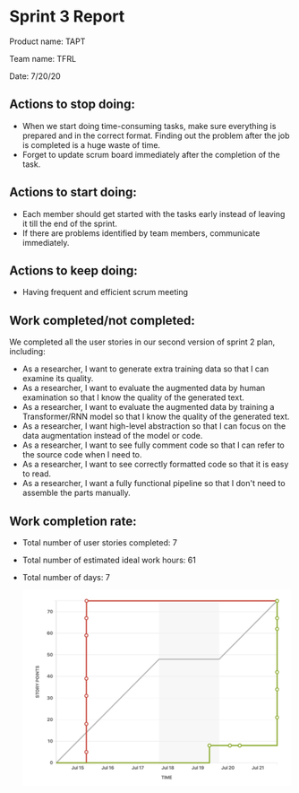 # Sprint 3 Report

Product name: TAPT

Team name: TFRL

Date: 7/20/20

## Actions to stop doing:

- When we start doing time-consuming tasks, make sure everything is prepared and in the correct format. Finding out the problem after the job is completed is a huge waste of time.
- Forget to update scrum board immediately after the completion of the task.

## Actions to start doing:

-  Each member should get started with the tasks early instead of leaving it till the end of the sprint.
-  If there are problems identified by team members, communicate immediately.

## Actions to keep doing:

- Having frequent and efficient scrum meeting

## Work completed/not completed:

We completed all the user stories in our second version of sprint 2 plan, including:

-   As a researcher, I want to generate extra training data so that I can examine its quality.
-   As a researcher, I want to evaluate the augmented data by human examination so that I know the quality of the generated text.
-   As a researcher, I want to evaluate the augmented data by training a Transformer/RNN model so that I know the quality of the generated text.
-   As a researcher, I want high-level abstraction so that I can focus on the data augmentation instead of the model or code.
-   As a researcher, I want to see fully comment code so that I can refer to the source code when I need to.
-   As a researcher, I want to see correctly formatted code so that it is easy to read.
-   As a researcher, I want a fully functional pipeline so that I don't need to assemble the parts manually.

## Work completion rate:

- Total number of user stories completed: 7

- Total number of estimated ideal work hours: 61

- Total number of days: 7

    ![sprint_burnup](image/sprint3_burnup.jpg)